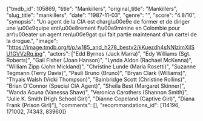 {"tmdb_id": 105869, "title": "Mankillers", "original_title": "Mankillers", "slug_title": "mankillers", "date": "1987-11-03", "genre": "", "score": "4.8/10", "synopsis": "Un agent de la CIA est charg\u00e9e de former et de diriger une \u00e9quipe enti\u00e8rement f\u00e9minine en Colombie pour arr\u00eater un agent ren\u00e9gat qui fait partie maintenant d'un cartel de la drogue.", "image": "https://image.tmdb.org/t/p/w185_and_h278_bestv2/kKuezdh4sNNIzimXiISU1GVVzRq.jpg", "actors": ["Edd Byrnes (Jack Marra)", "Edy Williams (Sgt. Roberts)", "Gail Fisher (Joan Hanson)", "Lynda Aldon (Rachael McKenna)", "William Zipp (John Mickland)", "Christine Lunde (Maria Rosetti)", "Suzanne Tegmann (Terry Davis)", "Pauli Bruno (Bruno)", "Bryan Clark (Williams)", "Thyais Walsh (Vicki Thompson)", "Bainbridge Scott (Christine Rollins)", "Brian O'Connor (Special CIA Agent)", "Sheila Best (Margaret Skinner)", "Wanda Acuna (Vanessa Shaw)", "Veronica Carothers (Shannon Smith)", "Julie K. Smith (High School Girl)", "Dianne Copeland (Captive Girl)", "Diana Frank (Prison Girl)"], "comments": [], "recommandations_id": [114196, 171002, 74343, 83960]}